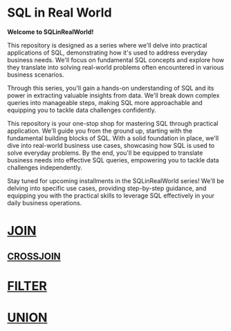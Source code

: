 # SQL in Real World

**Welcome to SQLinRealWorld!**

This repository is designed as a series where we'll delve into practical applications of SQL, demonstrating how it's used to address everyday business needs. We'll focus on fundamental SQL concepts and explore how they translate into solving real-world problems often encountered in various business scenarios.

Through this series, you'll gain a hands-on understanding of SQL and its power in extracting valuable insights from data. We'll break down complex queries into manageable steps, making SQL more approachable and equipping you to tackle data challenges confidently.

This repository is your one-stop shop for mastering SQL through practical application. We'll guide you from the ground up, starting with the fundamental building blocks of SQL. With a solid foundation in place, we'll dive into real-world business use cases, showcasing how SQL is used to solve everyday problems. By the end, you'll be equipped to translate business needs into effective SQL queries, empowering you to tackle data challenges independently.

Stay tuned for upcoming installments in the SQLinRealWorld series! We'll be delving into specific use cases, providing step-by-step guidance, and equipping you with the practical skills to leverage SQL effectively in your daily business operations.


# [JOIN](https://github.com/aihtn2708/SQLinRealWorld/blob/main/JOINs.md)
  ## [CROSSJOIN](https://github.com/aihtn2708/SQLinRealWorld/blob/main/CROSSJOIN.md)

# [FILTER](https://github.com/aihtn2708/SQLinRealWorld/blob/main/FILTER.md)

# [UNION](https://github.com/aihtn2708/SQLinRealWorld/blob/main/FILTER.md)

